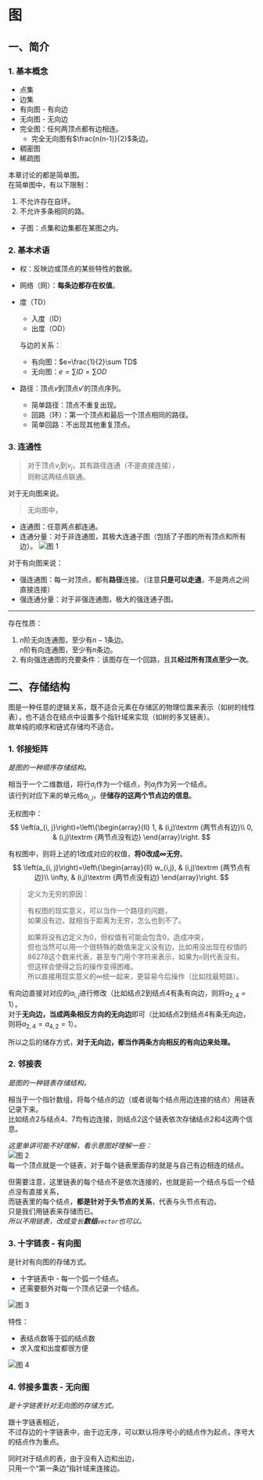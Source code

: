 # 图

## 一、简介

### 1. 基本概念

* 点集
* 边集
* 有向图 - 有向边
* 无向图 - 无向边
* 完全图：任何两顶点都有边相连。
  * 完全无向图有$\frac{n(n-1)}{2}$条边。
* 稠密图
* 稀疏图

本章讨论的都是简单图。  
在简单图中，有以下限制：

1. 不允许存在自环。
2. 不允许多条相同的路。

* 子图：点集和边集都在某图之内。

### 2. 基本术语

* 权：反映边或顶点的某些特性的数据。
* 网络（网）：**每条边都存在权值**。
* 度（TD）
  * 入度（ID）
  * 出度（OD）
  
  与边的关系：
  * 有向图：$e=\frac{1}{2}\sum TD$
  * 无向图：$e=\sum ID=\sum OD$
* 路径：顶点$v$到顶点$v'$的顶点序列。
  * 简单路径：顶点不重复出现。
  * 回路（环）：第一个顶点和最后一个顶点相同的路径。
  * 简单回路：不出现其他重复顶点。

### 3. 连通性

> 对于顶点$v_i$到$v_j$，其有路径连通（不是直接连接），  
> 则称这两结点联通。

对于无向图来说。

> 无向图中，

* 连通图：任意两点都连通。
* 连通分量：对于非连通图，其极大连通子图（包括了子图的所有顶点和所有边）。
![图 1](images/Graph--11-15_17-24-10.png)

对于有向图来说：

* 强连通图：每一对顶点，都有**路径**连接。（注意**只是可以走通**，不是两点之间直接连接）  
* 强连通分量：对于非强连通图，极大的强连通子图。

---

存在性质：

1. $n$阶无向连通图，至少有$n-1$条边。  
   $n$阶有向连通图，至少有$n$条边。
2. 有向强连通图的充要条件：该图存在一个回路，且其**经过所有顶点至少一次**。

## 二、存储结构

图是一种任意的逻辑关系，既不适合元素在存储区的物理位置来表示（如树的线性表），也不适合在结点中设置多个指针域来实现（如树的多叉链表）。  
故单纯的顺序和链式存储均不适合。

### 1. 邻接矩阵

*是图的一种顺序存储结构。*

相当于一个二维数组，将行$a_i$作为一个结点，列$a_j$作为另一个结点。  
该行列对应下来的单元格$a_{i,j}$，便**储存的这两个节点边的信息**。

无权图中：
$$
\left(a_{i, j}\right)=\left\{\begin{array}{ll}
1, & (i,j)\textrm {两节点有边}\\
0, & (i,j)\textrm {两节点没有边}
\end{array}\right.
$$

有权图中，则将上述的$1$改成对应的权值，**将$0$改成$\infty$无穷**。  
$$
\left(a_{i, j}\right)=\left\{\begin{array}{ll}
w_{i,j}, & (i,j)\textrm {两节点有边}\\
\infty, & (i,j)\textrm {两节点没有边}
\end{array}\right.
$$
> 定义为无穷的原因：
>
> 有权图的现实意义，可以当作一个路径的问题，  
> 如果没有边，就相当于距离为无穷，怎么也到不了。
>
> 如果将没有边定义为$0$，但权值有可能会包含$0$，造成冲突，  
> 但也当然可以用一个很特殊的数值来定义没有边，比如用没出现在权值的$86278$这个数来代表，甚至专门用个字符来表示，如果为`n`则代表没有。  
> 但这样会使得之后的操作变得困难。  
> 所以直接用现实意义的$\infty$统一起来，更容易今后操作（比如找最短路）。

有向边直接对对应的$a_{i,j}$进行修改（比如结点$2$到结点$4$有条有向边，则将$a_{2,4}=1$），  
对于**无向边，当成两条相反方向的无向边**即可（比如结点$2$到结点$4$有条无向边，则将$a_{2,4}=a_{4,2}=1$）。

所以之后的储存方式，**对于无向边，都当作两条方向相反的有向边来处理。**

### 2. 邻接表

*是图的一种链表存储结构。*

相当于一个指针数组，将每个结点的边（或者说每个结点用边连接的结点）用链表记录下来。  
比如结点$2$与结点$4$、$7$均有边连接，则结点$2$这个链表依次存储结点$2$和$4$这两个信息。

*这里单讲可能不好理解，看示意图好理解一些：*  
![图 2](images/Graph--11-18_10-42-25.png)  
每一个顶点就是一个链表，对于每个链表里面存的就是与自己有边相连的结点。

但需要注意，这里链表的每个结点不是依次连接的，也就是前一个结点与后一个结点没有直接关系，  
而链表里的每个结点，**都是针对于头节点的关系**，代表与头节点有边。  
只是我们用链表来存储而已。  
*所以不用链表，改成变长**数组**`vector`也可以。*

### 3. 十字链表 - 有向图

是针对有向图的存储方式。

* 十字链表中 - 每一个弧一个结点。
* 还需要额外对每一个顶点记录一个结点。

![图 3](images/Graph--11-18_11-01-23.png)  

特性：

* 表结点数等于弧的结点数
* 求入度和出度都很方便

![图 4](images/Graph--11-18_11-03-20.jpg)  

### 4. 邻接多重表 - 无向图

*是十字链表针对无向图的存储方式。*

跟十字链表相近，  
不过存边的十字链表中，由于边无序，可以默认将序号小的结点作为起点，序号大的结点作为重点。

同时对于结点的表，由于没有入边和出边，  
只用一个“第一条边”指针域来连接边。
